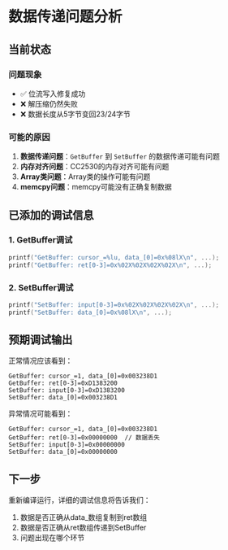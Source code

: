 # 数据传递问题分析

## 当前状态

### 问题现象
- ✅ 位流写入修复成功
- ❌ 解压缩仍然失败
- ❌ 数据长度从5字节变回23/24字节

### 可能的原因
1. **数据传递问题**：`GetBuffer` 到 `SetBuffer` 的数据传递可能有问题
2. **内存对齐问题**：CC2530的内存对齐可能有问题
3. **Array类问题**：Array类的操作可能有问题
4. **memcpy问题**：memcpy可能没有正确复制数据

## 已添加的调试信息

### 1. GetBuffer调试
```cpp
printf("GetBuffer: cursor_=%lu, data_[0]=0x%08lX\n", ...);
printf("GetBuffer: ret[0-3]=0x%02X%02X%02X%02X\n", ...);
```

### 2. SetBuffer调试
```cpp
printf("SetBuffer: input[0-3]=0x%02X%02X%02X%02X\n", ...);
printf("SetBuffer: data_[0]=0x%08lX\n", ...);
```

## 预期调试输出

正常情况应该看到：
```
GetBuffer: cursor_=1, data_[0]=0x003238D1
GetBuffer: ret[0-3]=0xD1383200
SetBuffer: input[0-3]=0xD1383200
SetBuffer: data_[0]=0x003238D1
```

异常情况可能看到：
```
GetBuffer: cursor_=1, data_[0]=0x003238D1
GetBuffer: ret[0-3]=0x00000000  // 数据丢失
SetBuffer: input[0-3]=0x00000000
SetBuffer: data_[0]=0x00000000
```

## 下一步

重新编译运行，详细的调试信息将告诉我们：
1. 数据是否正确从data_数组复制到ret数组
2. 数据是否正确从ret数组传递到SetBuffer
3. 问题出现在哪个环节



